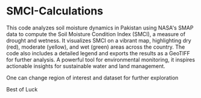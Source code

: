 # SMCI-Calculations

This code analyzes soil moisture dynamics in Pakistan using NASA's SMAP data to compute the Soil Moisture Condition Index (SMCI), a measure of drought and wetness. It visualizes SMCI on a vibrant map, highlighting dry (red), moderate (yellow), and wet (green) areas across the country. The code also includes a detailed legend and exports the results as a GeoTIFF for further analysis. A powerful tool for environmental monitoring, it inspires actionable insights for sustainable water and land management.

One can change region of interest and dataset for further exploration

Best of Luck
